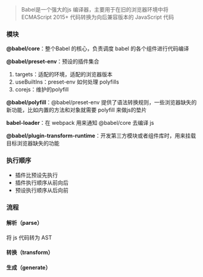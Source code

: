 > Babel是一个强大的js 编译器，主要用于在旧的浏览器环境中将 ECMAScript 2015+ 代码转换为向后兼容版本的 JavaScript 代码

### 模块

**@babel/core**：整个Babel 的核心，负责调度 babel 的各个组件进行代码编译

**@babel/preset-env**：预设的插件集合

1. targets：适配的环境，适配的浏览器版本
2. useBuiltIns：preset-env 如何处理 polyfills
3. corejs：维护的polyfill

**@babel/polyfill**：@babel/preset-env 提供了语法转换规则，一些浏览器缺失的新功能，比如内置的方法和对象就需要 polyfill 来做js的垫片

**babel-loader**：在 webpack 用来通知 @babel/core 去编译 js

**@babel/plugin-transform-runtime**：开发第三方模块或者组件库时，用来挂载目标浏览器缺失的功能

### 执行顺序

- 插件比预设先执行
- 插件执行顺序从前向后
- 预设执行顺序从后向前

### 流程

#### 解析（parse）

将 js 代码转为 AST

#### 转换（transform）



#### 生成（generate）